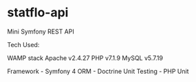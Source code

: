 # statflo-api
Mini Symfony REST API


Tech Used:

WAMP stack
Apache v2.4.27
PHP v7.1.9
MySQL v5.7.19

Framework - Symfony 4
ORM - Doctrine
Unit Testing - PHP Unit
